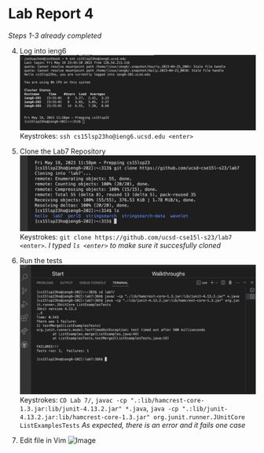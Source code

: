 # Lab Report 4 #

*Steps 1-3 already completed*

4. Log into ieng6 
![Image](LabImages4/loggingSSH.png)
Keystrokes: 
`ssh cs15lsp23ho@ieng6.ucsd.edu <enter>`

5. Clone the Lab7 Repository 
![Image](LabImages4/gitClone.png)
Keystrokes: 
`git clone https://github.com/ucsd-cse15l-s23/lab7 <enter>`.
*I typed `ls <enter>` to make sure it succesfully cloned*

6. Run the tests
![Image](LabImages4/javaError.png)
Keystrokes: 
`CD Lab 7/`, `javac -cp ".:lib/hamcrest-core-1.3.jar:lib/junit-4.13.2.jar" *.java`, 
`java -cp ".:lib/junit-4.13.2.jar:lib/hamcrest-core-1.3.jar" org.junit.runner.JUnitCore 
ListExamplesTests`
*As expected, there is an error and it fails one case* 

7. Edit file in Vim 
![Image](LabImages4/ediVim)


